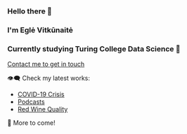 ### Hello there 👋

### I'm Eglė Vitkūnaitė
### Currently studying Turing College Data Science 👾

[Contact me to get in touch](https://www.linkedin.com/in/egl%C4%97-vitk%C5%ABnait%C4%97-601b881b8/)

👁‍🗨 Check my latest works:

- [COVID-19 Crisis](https://github.com/EVitkunaite/COVID-19_data_analysis)
- [Podcasts](https://github.com/EVitkunaite/Podcasts)
- [Red Wine Quality](https://github.com/EVitkunaite/Red-Wine-Quality)

💬 More to come!
